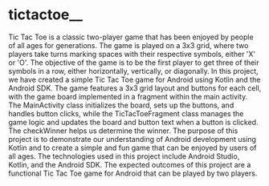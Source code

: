 # tictactoe__

Tic Tac Toe is a classic two-player game that has been enjoyed by people of all ages for generations. The game is played on a 3x3 grid, where two players take turns marking spaces with their respective symbols, either 'X' or 'O'. The objective of the game is to be the first player to get three of their symbols in a row, either horizontally, vertically, or diagonally.
In this project, we have created a simple Tic Tac Toe game for Android using Kotlin and the Android SDK. The game features a 3x3 grid layout and buttons for each cell, with the game board implemented in a fragment within the main activity. The MainActivity class initializes the board, sets up the buttons, and handles button clicks, while the TicTacToeFragment class manages the game logic and updates the board and button text when a button is clicked. The checkWinner helps us determine the winner.
The purpose of this project is to demonstrate our understanding of Android development using Kotlin and to create a simple and fun game that can be enjoyed by users of all ages. 
The technologies used in this project include Android Studio, Kotlin, and the Android SDK. The expected outcomes of this project are a functional Tic Tac Toe game for Android that can be played by two players.
